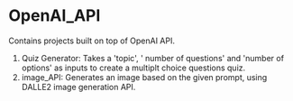 # OpenAI_API
Contains projects built on top of OpenAI API. 

1. Quiz Generator: Takes a 'topic', ' number of questions' and 'number of options' as inputs to create a multiplt choice questions quiz. 
2. image_API: Generates an image based on the given prompt, using DALLE2 image generation API. 
